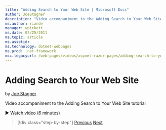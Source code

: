 ```yaml
---
title: "Adding Search to Your Web Site | Microsoft Docs"
author: JoeStagner
description: "Video accompaniment to the Adding Search to Your Web Site tutorial"
ms.author: riande
manager: wpickett
ms.date: 02/25/2011
ms.topic: article
ms.assetid: 
ms.technology: dotnet-webpages
ms.prod: .net-framework
msc.legacyurl: /web-pages/videos/aspnet-razor-pages/adding-search-to-your-web-site
---
```

Adding Search to Your Web Site
====================
by [Joe Stagner](https://github.com/JoeStagner)

Video accompaniment to the Adding Search to Your Web Site tutorial

[&#9654; Watch video (6 minutes)](https://channel9.msdn.com/Blogs/ASP-NET-Site-Videos/adding-search-to-your-web-site)

>[!div class="step-by-step"]
[Previous](adding-email-to-your-web-site.md)
[Next](adding-social-networking-to-your-website.md)